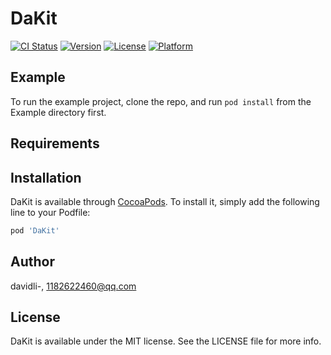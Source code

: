 # DaKit

[![CI Status](https://img.shields.io/travis/davidli-/DaKit.svg?style=flat)](https://travis-ci.org/davidli-/DaKit)
[![Version](https://img.shields.io/cocoapods/v/DaKit.svg?style=flat)](https://cocoapods.org/pods/DaKit)
[![License](https://img.shields.io/cocoapods/l/DaKit.svg?style=flat)](https://cocoapods.org/pods/DaKit)
[![Platform](https://img.shields.io/cocoapods/p/DaKit.svg?style=flat)](https://cocoapods.org/pods/DaKit)

## Example

To run the example project, clone the repo, and run `pod install` from the Example directory first.

## Requirements

## Installation

DaKit is available through [CocoaPods](https://cocoapods.org). To install
it, simply add the following line to your Podfile:

```ruby
pod 'DaKit'
```

## Author

davidli-, 1182622460@qq.com

## License

DaKit is available under the MIT license. See the LICENSE file for more info.
